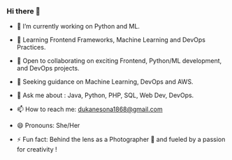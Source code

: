 ### Hi there 👋



- 🔭 I’m currently working on Python and ML.
  
- 🌱 Learning Frontend Frameworks, Machine Learning and DevOps Practices.
 
- 👯 Open to collaborating on exciting Frontend, Python/ML development, and DevOps projects.
  
- 🤔 Seeking guidance on Machine Learning, DevOps and AWS.
 
- 💬 Ask me about : Java, Python, PHP, SQL, Web Dev, DevOps.
  
- 📫 How to reach me: dukanesona1868@gmail.com
  
- 😄 Pronouns: She/Her
  
- ⚡ Fun fact: Behind the lens as a Photographer 📸 and fueled by a passion for creativity !


  
